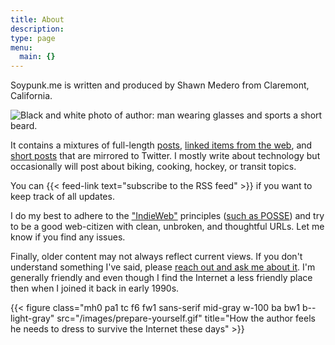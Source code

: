 ```yaml
---
title: About
description: 
type: page
menu:
  main: {}
---
```

Soypunk.me is written and produced by Shawn Medero from Claremont, California.

![Black and white photo of author: man wearing glasses and sports a short beard.](/images/bw-photo-avatar.jpg)

It contains a mixtures of full-length [posts][1], [linked items from the web][2], and [short posts][3] that are mirrored to Twitter. I mostly write about technology but occasionally will post about biking, cooking, hockey, or transit topics.

You can {{< feed-link text="subscribe to the RSS feed" >}} if you want to keep track of all updates.

I do my best to adhere to the ["IndieWeb"][4] principles ([such as POSSE][6]) and try to be a good web-citizen with clean, unbroken, and thoughtful URLs. Let me know if you find any issues.

Finally, older content may not always reflect current views. If you don't understand something I've said, please [reach out and ask me about it][5]. I'm generally friendly and even though I find the Internet a less friendly place then when I joined it back in early 1990s.

{{< figure class="mh0 pa1 tc f6 fw1 sans-serif mid-gray w-100 ba bw1 b--light-gray" src="/images/prepare-yourself.gif" title="How the author feels he needs to dress to survive the Internet these days" >}}

[1]: /posts/
[2]: /links/
[3]: /minis/
[4]: https://indieweb.org
[5]: /contact/
[6]: /posts/2017/09/25/what-the-hell-is-a-posse/
